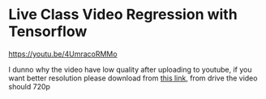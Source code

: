 
<br/>

# Live Class Video Regression with Tensorflow

https://youtu.be/4UmracoRMMo

I dunno why the video have low quality after uploading to youtube, if you want better resolution please download from [this link](https://drive.google.com/file/d/1XbGAF8HjcATD2Jz_ku5zhl5xjSE2W1aN/view?usp=sharing), from drive the video should 720p

